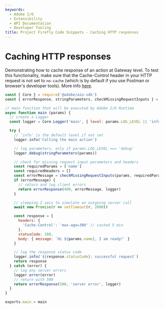```yaml
---
keywords:
  - Adobe I/O
  - Extensibility
  - API Documentation
  - Developer Tooling
title: Project Firefly Code Snippets - Caching HTTP responses  
---
```


# Caching HTTP responses

Demonstrating how to cache response of an action at Gateway level. To test this functionality, make sure that the Cache-Control header in your HTTP request is not set to `no-cache` 
(which is by default if you use Postman or browser's developer tools). More info [here](/apis/experienceplatform/runtime/docs.html#!adobedocs/adobeio-runtime/master/guides/throughput_tuning.md#caching-responses). 


```javascript
const { Core } = require('@adobe/aio-sdk')
const { errorResponse, stringParameters, checkMissingRequestInputs } = require('../utils')

// main function that will be executed by Adobe I/O Runtime
async function main (params) {
  // create a Logger
  const logger = Core.Logger('main', { level: params.LOG_LEVEL || 'info' })

  try {
    // 'info' is the default level if not set
    logger.info('Calling the main action')

    // log parameters, only if params.LOG_LEVEL === 'debug'
    logger.debug(stringParameters(params))

    // check for missing request input parameters and headers
    const requiredParams = ['name']
    const requiredHeaders = []
    const errorMessage = checkMissingRequestInputs(params, requiredParams, requiredHeaders)
    if (errorMessage) {
      // return and log client errors
      return errorResponse(400, errorMessage, logger)
    }

    // sleeping 2 secs to simulate an outgoing server call
    await new Promise(r => setTimeout(r, 2000))

    const response = {
      headers: {
        'Cache-Control': 'max-age=300' // cached 5 min
      },
      statusCode: 200,
      body: { message: `Hi ${params.name}, I am ready!` }
    }

    // log the response status code
    logger.info(`${response.statusCode}: successful request`)
    return response
  } catch (error) {
    // log any server errors
    logger.error(error)
    // return with 500
    return errorResponse(500, 'server error', logger)
  }
}

exports.main = main
```



